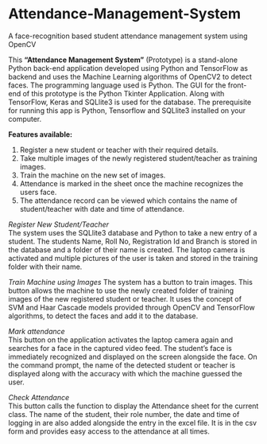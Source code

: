 # Attendance-Management-System
A face-recognition based student attendance management system using OpenCV

This **“Attendance Management System”** (Prototype) is a stand-alone Python back-end application developed using Python and TensorFlow as backend and uses the Machine Learning algorithms of OpenCV2 to detect faces. The programming language used is Python. The GUI for the front-end of this prototype is the Python Tkinter Application. Along with TensorFlow, Keras and SQLlite3 is used for the database. The prerequisite for running this app is Python, Tensorflow and SQLlite3 installed on your computer. 

**Features available:**  
1.	Register a new student or teacher with their required details.    
2.	Take multiple images of the newly registered student/teacher as training images. 
3.	Train the machine on the new set of images. 
4.	Attendance is marked in the sheet once the machine recognizes the users face. 
5.	The attendance record can be viewed which contains the name of student/teacher with date and time of attendance. 
 
_Register New Student/Teacher_    
The system uses the SQLlite3 database and Python to take a new entry of a student. The students Name, Roll No, Registration Id and Branch is stored in the database and a folder of their name is created. The laptop camera is activated and multiple pictures of the user is taken and stored in the training folder with their name. 
 
_Train Machine using Images_ 
The system has a button to train images. This button allows the machine to use the newly created folder of training images of the new registered student or teacher. It uses the concept of SVM and Haar Cascade models provided through OpenCV and TensorFlow algorithms, to detect the faces and add it to the database. 
  
_Mark attendance_  
This button on the application activates the laptop camera again and searches for a face in the captured video feed. The student’s face is immediately recognized and displayed on the screen alongside the face. On the command prompt, the name of the detected student or teacher is displayed along with the accuracy with which the machine guessed the user. 
  
_Check Attendance_   
This button calls the function to display the Attendance sheet for the current class. The name of the student, their role number, the date and time of logging in are also added alongside the entry in the excel file. It is in the csv form and provides easy access to the attendance at all times. 
 
 
